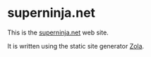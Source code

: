 # superninja.net

This is the [superninja.net](https://superninja.net/) web site.

It is written using the static site generator [Zola](https://github.com/getzola/zola).

